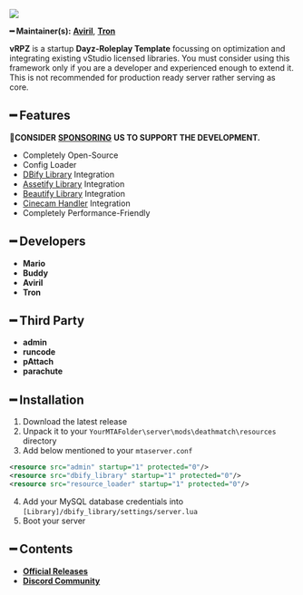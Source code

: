![](https://cdn.discordapp.com/attachments/867657575725269003/907028708823539712/vStudio.png)

**━ Maintainer(s):** [**Aviril**](https://github.com/Aviril), [**Tron**](https://github.com/OvileAmriam)

**vRPZ** is a startup **Dayz-Roleplay Template** focussing on optimization and integrating existing vStudio licensed libraries. You must consider using this framework only if you are a developer and experienced enough to extend it. This is not recommended for production ready server rather serving as core.

## ━ Features

💎**CONSIDER** [**SPONSORING**](https://ko-fi.com/ovStudio) **US TO SUPPORT THE DEVELOPMENT.**

* Completely Open-Source
* Config Loader
* [DBify Library](https://github.com/ov-sa/DBify-Library) Integration
* [Assetify Library](https://github.com/ov-sa/Assetify-Library) Integration
* [Beautify Library](https://github.com/ov-sa/Beautify-Library) Integration
* [Cinecam Handler](https://github.com/ov-sa/MTA-Cinecam_Handler) Integration
* Completely Performance-Friendly

## ━ Developers

* **Mario**
* **Buddy**
* **Aviril**
* **Tron**

## ━ Third Party

* **admin**
* **runcode**
* **pAttach**
* **parachute**

## ━ Installation

1. Download the latest release
2. Unpack it to your `YourMTAFolder\server\mods\deathmatch\resources` directory
3. Add below mentioned to your `mtaserver.conf` 
```xml
<resource src="admin" startup="1" protected="0"/>
<resource src="dbify_library" startup="1" protected="0"/>
<resource src="resource_loader" startup="1" protected="0"/>
```
4. Add your MySQL database credentials into `[Library]/dbify_library/settings/server.lua`
5. Boot your server

## ━ Contents

* [**Official Releases**](./)
* [**Discord Community**](http://discord.gg/sVCnxPW)
